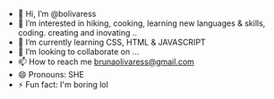 - 👋 Hi, I’m @bolivaress
- 👀 I’m interested in hiking, cooking, learning new languages & skills, coding. creating and inovating ..
- 🌱 I’m currently learning CSS, HTML & JAVASCRIPT 
- 💞️ I’m looking to collaborate on ...
- 📫 How to reach me brunaolivaress@gmail.com
- 😄 Pronouns: SHE
- ⚡ Fun fact: I'm boring lol 

<!---
bolivaress/bolivaress is a ✨ special ✨ repository because its `README.md` (this file) appears on your GitHub profile.
You can click the Preview link to take a look at your changes.
--->
